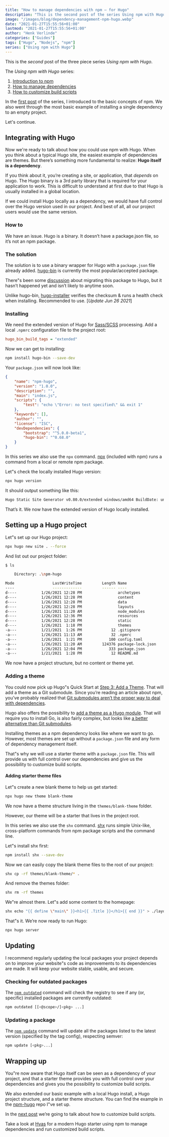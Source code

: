 ```yaml
---
title: "How to manage dependencies with npm — for Hugo"
description: "This is the second post of the series Using npm with Hugo. In a series of three posts I will introduce you to npm, show you how to manage dependencies, and show you how to customize build scripts."
image: "/images/blog/dependency-management-npm-hugo.webp"
date: "2021-01-27T15:55:56+01:00"
lastmod: "2021-01-27T15:55:56+01:00"
author: "Henk Verlinde"
categories: ["Guides"]
tags: ["Hugo", "Nodejs", "npm"]
series: ["Using npm with Hugo"]
---
```


This is the <em>second</em> post of the three piece series <em>Using npm with Hugo</em>.

<aside>
<p>The <em>Using npm with Hugo</em> series:</p>
<ol>
<li><a href="/blog/introduction-to-npm">Introduction to npm</a></li>
<li><a href="/blog/managing-dependencies">How to manage dependencies</a></li>
<li><a href="/blog/customizing-build-scripts">How to customize build scripts</a></li>
</ol>
</aside>

In the [first post](/blog/introduction-to-npm) of the series, I introduced to the basic concepts of npm. We also went through the most basic example of installing a single dependency to an empty project.

Let's continue.

## Integrating with Hugo

Now we're ready to talk about how you could use npm with Hugo. When you think about a typical Hugo site, the easiest example of dependencies are themes. But there’s something more fundamental to realize: **Hugo itself is a dependency**.

If you think about it, you’re creating a site, or application, that _depends_ on Hugo. The Hugo binary is a 3rd party library that is required for your application to work. This is difficult to understand at first due to that Hugo is usually installed in a global location.

If we could install Hugo locally as a dependency, we would have full control over the Hugo version used in our project. And best of all, all our project users would use the same version.

### How to

We have an issue. Hugo is a binary. It doesn’t have a package.json file, so it’s not an npm package.

### The solution

The solution is to use a binary wrapper for Hugo with a `package.json` file already added. [hugo-bin](https://github.com/fenneclab/hugo-bin) is currently the most popular/accepted package.

There"s been some [discussion](https://github.com/fenneclab/hugo-bin/issues/32) about migrating this package to Hugo, but it hasn’t happened yet and isn’t likely to anytime soon.

<aside>
<p>Unlike hugo-bin, <a href="https://github.com/dominique-mueller/hugo-installer">hugo-installer</a> verifies the checksum & runs a health check when installing. Recommended to use. [<em>Update Jun 26 2021</em>]</p>
</aside>

### Installing

We need the extended version of Hugo for [Sass/SCSS](https://sass-lang.com/) processing. Add a local `.npmrc` configuration file to the project root:

```ini
hugo_bin_build_tags = "extended"
```

Now we can get to installing:

```bash
npm install hugo-bin --save-dev
```

Your `package.json` will now look like:

```json
{
	"name": "npm-hugo",
	"version": "1.0.0",
	"description": "",
	"main": "index.js",
	"scripts": {
		"test": "echo \"Error: no test specified\" && exit 1"
	},
	"keywords": [],
	"author": "",
	"license": "ISC",
	"devDependencies": {
		"bootstrap": "^5.0.0-beta1",
		"hugo-bin": "^0.68.0"
	}
}
```

<aside>
<p>In this series we also use the <code>npx</code> command. <a href="https://docs.npmjs.com/cli/v7/commands/npx">npx</a> (included with npm) runs a command from a local or remote npm package.</p>
</aside>

Let"s check the locally installed Hugo version:

```bash
npx hugo version
```

It should output something like this:

```bash
Hugo Static Site Generator v0.80.0/extended windows/amd64 BuildDate: unknown
```

That’s it. We now have the extended version of Hugo locally installed.

## Setting up a Hugo project

Let"s set up our Hugo project:

```bash
npx hugo new site . --force
```

And list out our project folder:

```bash
$ ls

    Directory: .\npm-hugo

Mode                 LastWriteTime         Length Name
----                 -------------         ------ ----
d----           1/26/2021 12:28 PM                archetypes
d----           1/26/2021 12:28 PM                content
d----           1/26/2021 12:28 PM                data
d----           1/26/2021 12:28 PM                layouts
d----           1/26/2021 11:20 AM                node_modules
d----           1/26/2021 12:36 PM                resources
d----           1/26/2021 12:28 PM                static
d----           1/26/2021  1:18 PM                themes
-a---           1/21/2021  1:26 PM             12 .gitignore
-a---           1/26/2021 11:13 AM             32 .npmrc
-a---           1/26/2021  1:21 PM            100 config.toml
-a---           1/26/2021 11:20 AM         124376 package-lock.json
-a---           1/26/2021 12:04 PM            333 package.json
-a---           1/21/2021  1:28 PM             12 README.md
```

We now have a project structure, but no content or theme yet.

### Adding a theme

You could now pick up Hugo"s Quick Start at [Step 3: Add a Theme](https://gohugo.io/getting-started/quick-start/#step-3-add-a-theme). That will add a theme as a Git submodule. Since you’re reading an article about npm, you’ve probably realized that [Git submodules aren’t the proper way to deal with dependencies](https://www.philosophicalhacker.com/post/using-git-submodules-effectively/).

Hugo also offers the possibility to [add a theme as a Hugo module](https://gohugo.io/hugo-modules/use-modules/#use-a-module-for-a-theme). That will require you to install Go, is also fairly complex, but looks like [a better alternative than Git submodules](https://www.hugofordevelopers.com/articles/master-hugo-modules-managing-themes-as-modules/).

Installing themes as a npm dependency looks like where we want to go. However, most themes are set up without a `package.json` file and any form of dependency management itself.

That"s why we will use a starter theme with a `package.json` file. This will provide us with full control over our dependencies and give us the possibility to customize build scripts.

#### Adding starter theme files

Let"s create a new blank theme to help us get started:

```bash
npx hugo new theme blank-theme
```

We now have a theme structure living in the `themes/blank-theme` folder.

However, our theme will be a starter that lives in the project root.

<aside>
<p>In this series we also use the <code>shx</code> command. <a href="https://github.com/shelljs/shx">shx</a> runs simple Unix-like, cross-platform commands from npm package scripts and the command line.</p>
</aside>

Let"s install shx first:

```bash
npm install shx --save-dev
```

Now we can easily copy the blank theme files to the root of our project:

```bash
shx cp -rf themes/blank-theme/* .
```

And remove the themes folder:

```bash
shx rm -rf themes
```

We"re almost there. Let"s add some content to the homepage:

```bash
shx echo "{{ define \"main\" }}<h1>{{ .Title }}</h1>{{ end }}" > ./layouts/index.html
```

That"s it. We’re now ready to run Hugo:

```bash
npx hugo server
```

## Updating

I recommend regularly updating the local packages your project depends on to improve your website"s code as improvements to its dependencies are made. It will keep your website stable, usable, and secure.

### Checking for outdated packages

The [`npm outdated`](https://docs.npmjs.com/cli/v7/commands/npm-outdated) command will check the registry to see if any (or, specific) installed packages are currently outdated:

```bash
npm outdated [[<@scope>/]<pkg> ...]
```

### Updating a package

The [`npm update`](https://docs.npmjs.com/cli/v7/commands/npm-update) command will update all the packages listed to the latest version (specified by the tag config), respecting semver:

```bash
npm update [<pkg>...]
```

## Wrapping up

You"re now aware that Hugo itself can be seen as a dependency of your project, and that a starter theme provides you with full control over your dependencies and gives you the possibility to customize build scripts.

We also extended our basic example with a local Hugo install, a Hugo project structure, and a starter theme structure. You can find the example in the [npm-hugo](https://github.com/h-enk/npm-hugo) repo I"ve set up.

In the [next post](/blog/customizing-build-scripts) we’re going to talk about how to customize build scripts.

<aside>
<p>Take a look at <a href="https://gethyas.com/">Hyas</a> for a modern Hugo starter using npm to manage dependencies and run customized build scripts.</p>
</aside>
